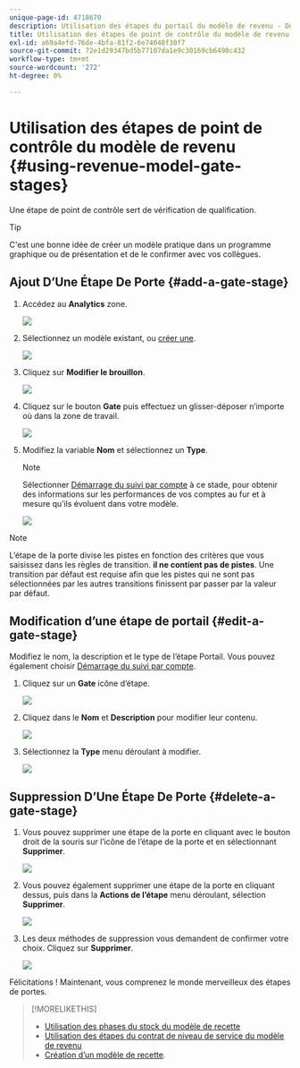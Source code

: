 ```yaml
---
unique-page-id: 4718670
description: Utilisation des étapes du portail du modèle de revenu - Documents Marketo - Documentation du produit
title: Utilisation des étapes de point de contrôle du modèle de revenu
exl-id: a69a4efd-76de-4bfa-81f2-6e74048f30f7
source-git-commit: 72e1d29347bd5b77107da1e9c30169cb6490c432
workflow-type: tm+mt
source-wordcount: '272'
ht-degree: 0%

---
```


# Utilisation des étapes de point de contrôle du modèle de revenu {#using-revenue-model-gate-stages}

Une étape de point de contrôle sert de vérification de qualification.

>[!TIP]
>
>C&#39;est une bonne idée de créer un modèle pratique dans un programme graphique ou de présentation et de le confirmer avec vos collègues.

## Ajout D’Une Étape De Porte {#add-a-gate-stage}

1. Accédez au **Analytics** zone.

   ![](assets/image2015-4-27-23-3a27-3a43.png)

1. Sélectionnez un modèle existant, ou [créer une](/help/marketo/product-docs/reporting/revenue-cycle-analytics/revenue-cycle-models/create-a-new-revenue-model.md).

   ![](assets/image2015-4-27-15-3a6-3a30.png)

1. Cliquez sur **Modifier le brouillon**.

   ![](assets/image2015-4-27-12-3a10-3a49.png)

1. Cliquez sur le bouton **Gate** puis effectuez un glisser-déposer n’importe où dans la zone de travail.

   ![](assets/image2015-4-27-16-3a54-3a19.png)

1. Modifiez la variable **Nom** et sélectionnez un **Type**.

   >[!NOTE]
   >
   >Sélectionner [Démarrage du suivi par compte](/help/marketo/product-docs/reporting/revenue-cycle-analytics/revenue-cycle-models/start-tracking-by-account-in-the-revenue-modeler.md) à ce stade, pour obtenir des informations sur les performances de vos comptes au fur et à mesure qu’ils évoluent dans votre modèle.

   ![](assets/image2015-4-28-12-3a1-3a7.png)

>[!NOTE]
>
>L’étape de la porte divise les pistes en fonction des critères que vous saisissez dans les règles de transition. **il ne contient pas de pistes**. Une transition par défaut est requise afin que les pistes qui ne sont pas sélectionnées par les autres transitions finissent par passer par la valeur par défaut.

## Modification d’une étape de portail {#edit-a-gate-stage}

Modifiez le nom, la description et le type de l’étape Portail. Vous pouvez également choisir [Démarrage du suivi par compte](/help/marketo/product-docs/reporting/revenue-cycle-analytics/revenue-cycle-models/start-tracking-by-account-in-the-revenue-modeler.md).

1. Cliquez sur un **Gate** icône d’étape.

   ![](assets/image2015-4-27-17-3a11-3a41.png)

1. Cliquez dans le **Nom** et **Description** pour modifier leur contenu.

   ![](assets/image2015-4-28-12-3a17-3a22.png)

1. Sélectionnez la **Type** menu déroulant à modifier.

   ![](assets/image2015-4-27-17-3a14-3a7.png)

## Suppression D’Une Étape De Porte {#delete-a-gate-stage}

1. Vous pouvez supprimer une étape de la porte en cliquant avec le bouton droit de la souris sur l’icône de l’étape de la porte et en sélectionnant **Supprimer**.

   ![](assets/image2015-4-28-12-3a30-3a19.png)

1. Vous pouvez également supprimer une étape de la porte en cliquant dessus, puis dans la **Actions de l’étape** menu déroulant, sélection **Supprimer**.

   ![](assets/image2015-4-28-12-3a56-3a28.png)

1. Les deux méthodes de suppression vous demandent de confirmer votre choix. Cliquez sur **Supprimer**.

   ![](assets/image2015-4-28-12-3a52-3a22.png)

Félicitations ! Maintenant, vous comprenez le monde merveilleux des étapes de portes.

>[!MORELIKETHIS]
>
>* [Utilisation des phases du stock du modèle de recette](/help/marketo/product-docs/reporting/revenue-cycle-analytics/revenue-cycle-models/using-revenue-model-inventory-stages.md)
>* [Utilisation des étapes du contrat de niveau de service du modèle de revenu](/help/marketo/product-docs/reporting/revenue-cycle-analytics/revenue-cycle-models/using-revenue-model-sla-stages.md)
>* [Création d’un modèle de recette](/help/marketo/product-docs/reporting/revenue-cycle-analytics/revenue-cycle-models/create-a-new-revenue-model.md).

